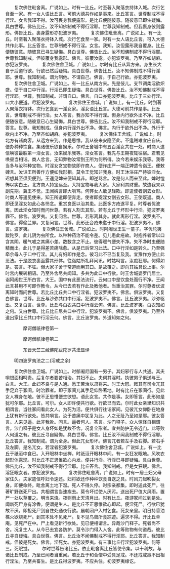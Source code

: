 <!-- { "loadSidebar": true } -->
　　复次佛住毗舍离。广说如上。时有一比丘。时至著入聚落衣持钵入城。次行乞食至一家。有一女人语比丘言。可前大德共作如是事来。比丘答言。世尊制戒不得行淫。女言我知不得。汝可裹身我便露形。是比丘便随彼意。随彼意已即生疑悔。具白世尊。佛告比丘。汝不知佛制戒不得行淫耶。世尊我知制戒。但我裹身彼则露形。佛告比丘。裹身露形亦犯波罗夷。
　　复次佛住毗舍离。广说如上。有一比丘。时至著入聚落衣持钵入城。次行乞食至一家。时有一女人语比丘言。可入大德共作此事。比丘答言。世尊制戒不得行淫。女言。我知。汝但露形我自覆身。比丘便随彼意。随彼意已寻生疑悔。具白世尊。佛告比丘。汝不知佛制戒不得行淫耶。世尊我知制戒。但彼覆身我露形。佛言。彼覆汝露。亦犯波罗夷。乃至齐如胡麻。亦犯波罗夷。
　　复次佛住舍卫城。广说如上。尔时有比丘从异方来。身生长大自于后道行欲。行欲已然后疑悔。具白世尊。佛告比丘。汝不知佛制戒不得行淫耶。世尊。我知制戒。谓为制他。不谓自己。佛言。于自己行欲。亦犯波罗夷。
　　复次佛住舍卫城。广说如上。有一比丘从南方来。先是伎儿。支节调柔淫欲炽盛。便于自口中行淫。行淫已即生疑悔。具白世尊。佛告比丘。汝不知佛制戒不得行淫耶。世尊。我知制戒。非谓自口。佛言。自口亦犯波罗夷。比丘于三处行淫。口大小便道。尽犯波罗夷。
　　复次佛住王舍城。广说如上。有一比丘。时到著入聚落衣持钵。次行乞食到一淫女家。淫女语比丘言。大德可前共作是事。比丘言。世尊制戒不得行淫。女人答言。我亦知不得行淫。但身内行欲外出不净。比丘便随彼意。随彼意已心生疑悔。具白世尊。佛告比丘。汝不知我制戒不得行淫耶。答言。世尊。我知制戒。但身内行淫外出不净。佛言。内行于欲外出不净。外行于欲内出不净。乃至齐如胡麻。亦犯波罗夷。
　　复次佛住王舍城。广说如上。时北方有诸商客。从远方来到。作是思惟。我从彼来安隐至此。不逢贼难宜应自庆。便办种种饮食。集诸伎乐欲自娱乐。尔时王舍城中有五百淫女共在一处。时商人遣信唤彼最胜第一淫女言。汝来娱乐我等。淫女答言。我先与王期夜辄往宿。君若见唤昼当相诣。商人忿言。无知弊物汝常到王所为何所得。汝今若来娱乐我等。我等当多与汝种种宝物。时淫女贪宝物故即许商人。便诈庄严一端正婢遣令诣王。便敕婢言。汝诣王所善作方便如我形相。莫令王觉知非我身。时王沐浴庄严待彼淫女。迟想其至须臾便到。王遥见婢来便知其非。即逆骂言。汝是何人而来至此。婢时惶怖以实白王。北方商人持宝远至。大持宝物与我大家。大家利其财重。故遣我来以副先期。冀王不觉。王闻婢言即大嗔骂。何弊女人敢见轻欺。即遣使者割去女形。时商人等遥见使来。知王所遣即便奔走。使者即捉淫女割去女形。王使既返。商人即还见淫女如此心各怜念。重赏良医以治其患。此医多方疮遂平复。时尊者优波离。因此淫女知时而问世尊。若有人割去其形。若有比丘于坏形中行淫。犯波罗夷罪不。佛言。波罗夷。又复问言。世尊。若形离其身。就此离形行淫。波罗夷不。佛言。得偷兰罪。又复问言。世尊。此形还合疮未愈于中行淫。犯波罗夷不。佛言。波罗夷。
　　复次佛住王舍城。广说如上。时阿阇世王生一童子。字优陀夷跋陀罗。此儿阴为虫所食。以种种药治不能令差。见儿患此疮故。时抱养者常以口含其阴。暖气嘘之其痛小差。数数含之不止。彼得暖气便失不净。失不净时虫便随精而出。此儿于是得差苦痛除愈。从是已后常习此法。口中行淫如是转久。乃至强牵余母人于口中行淫。其儿有妇即作是念。彼习此不已当复及我。宜豫作方便止此恶法。于是脱衣裹面露其形体。往诣姑所礼拜问讯。时姑呵言。汝痴狂耶。何得如是。答言。不狂。但大家子舍于常道而用其口。是故覆之。即向其姑具说上事。尔时宫内展转相语。乃至外舍尽共闻知。多共为此口中行欲。时王舍城婆罗门居士。诣阿阇世王所白言。大王。国中有此恶法流行。云何口中是饮食处而行不净。王闻此言甚用不可即作教令。从今已去若有作此及教他者。当重治其罪。尔时尊者优波离知时而问世尊。若比丘比丘共口中行淫者。犯波罗夷不。佛言。俱波罗夷。又复白佛言。世尊。比丘与沙弥共口中行淫。犯波罗夷不。佛言。比丘波罗夷。沙弥驱出。又复白言。世尊。比丘与白衣共口中行淫云何。佛言。比丘波罗夷。白衣知如之何。又白世尊。比丘比丘尼共口中行淫。犯波罗夷不。佛言。俱波罗夷。乃至外道出家比丘共口中行淫云何。佛言。比丘波罗夷。外道知如之何。

　　　　摩诃僧祇律卷第一



　　　　摩诃僧祇律卷第二

　　　　东晋天竺三藏佛陀跋陀罗共法显译

　　明四波罗夷法之二(淫戒之余)

　　复次佛住舍卫城。广说如上。时郁阇尼国有一男子。其妇邪行与人共通。其夫嗔恨面相呵责。后复尔者要苦相治。其妇不止。夫伺其淫时。执彼男子俱送与王。白言。大王。此妇不良与是人通。愿王苦治以肃将来。时王大怒。敕其有司令兀其手足弃于冢间。时治罪者。即于冢间兀其手足仰卧著地。时有比丘在冢间行。见此女人裸身在地。彼不正思惟便生欲想。语此女言。共作是事。女即答言。此形如是犹可尔耶。比丘言。可尔。女人即许便共行欲。行欲已而去。尔时此女亲里知识共相谓言。当往冢间看此女人。为死为活。便共俱行往诣冢间。见彼兀女仰卧在地身上犹有新行欲处。皆共嗔言。汝于苦痛中犹复为此。人之无耻乃至如是耶。彼女答言。人来见逼。此非我咎。问言。逼者何人。答言。沙门释子。众人惊怪自相谓言。沙门释子是女人身坏如是犹故不舍。况复全形者。宜共防护无令近门。此等败人何道之有。彼比丘寻自疑悔。具白世尊。佛言。比丘汝不闻我制戒不得行淫耶。比丘答言。我知制戒。谓为全身。但此兀女形坏。佛言兀者若左手及右脚。若右手及左脚。是名兀女。若淫者犯波罗夷。
　　复次佛住舍卫城。广说如上。有一比丘于祇洹中食已。入开眼林中坐禅。时祇洹开眼林中间。有一女狂发眠地。风吹衣起形体露现。时比丘不正思惟欲心内发。便共行淫。行淫已寻即疑悔。具白世尊。佛告比丘。汝不知我制戒不得行淫耶。比丘答言。我知制戒。但是女狂眠。佛言。淫狂眠女者。亦犯波罗夷。
　　复次佛住毗舍离。广说如上。时有一居士妇父母家住久。夫家遣信呼妇令速还。妇将欲还作种种饮食自送之具。时风刀起吹裂女身。即便命终。毗舍离土地下湿。死人不得久停。时宗亲都集。即时送此死尸。往著旷野送死尸出。共相谓言当速疾去。莫令坏烂使人厌污。送出死尸值大风雨。置尸一处以草覆之。明当来烧。夜则雨止天清月出。时有比丘。夜游冢间过到是处。闻新死尸身有涂香。便谓是生人。是比丘不正思惟欲心即起。便淫死尸。行欲已犹故不厌。即担死尸到自住处通夜行欲。晨朝闭户入村乞食。死女亲里。明日持香油樵火欲烧死尸。到其本处不见死尸。复不见鸟兽所食踪迹。遍求不得。开比丘草庵。见死尸在中。尸上看见新行欲处。见已便相谓言。异哉沙门释子。死者尚不舍。况复生人。从今已去宜各防护。莫令沙门得入人舍。此等败物有何道哉。彼比丘寻自疑悔。具白世尊。佛言。比丘汝不闻佛制戒不得行淫耶。比丘答言。我知制戒。但彼是死女。佛言。淫死女。亦犯波罗夷。有三事比丘行淫犯波罗夷。何等三。死眠觉。
　　尔时世尊告诸比丘。依止毗舍离比丘皆使令集。以十利故。与诸比丘制戒。乃至已闻者当重闻。若比丘于和合僧中受具足戒。不还戒戒羸不出相行淫法。乃至共畜生。是比丘得波罗夷。不应共住。初波罗夷缘讫。
